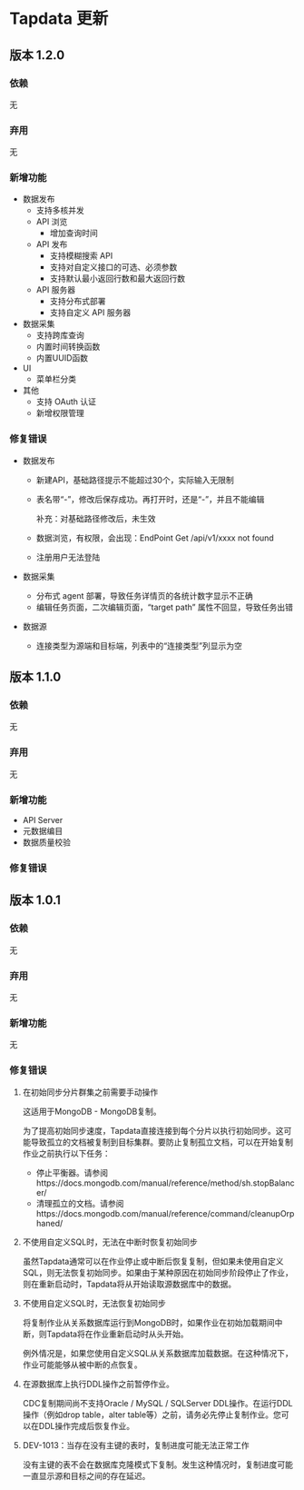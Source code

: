 # Tapdata 更新

## 版本 1.2.0

### 依赖

无

### 弃用

无

### 新增功能

- 数据发布
    - 支持多核并发
    - API 浏览
        - 增加查询时间
    - API 发布
        - 支持模糊搜索 API
        - 支持对自定义接口的可选、必须参数
        - 支持默认最小返回行数和最大返回行数
    - API 服务器
        - 支持分布式部署
        - 支持自定义 API 服务器
- 数据采集
    - 支持跨库查询
    - 内置时间转换函数
    - 内置UUID函数
- UI
    - 菜单栏分类
- 其他
    - 支持 OAuth 认证
    - 新增权限管理

### 修复错误

- 数据发布
    - 新建API，基础路径提示不能超过30个，实际输入无限制
    - 表名带“-”，修改后保存成功。再打开时，还是“-”，并且不能编辑

        补充：对基础路径修改后，未生效

    - 数据浏览，有权限，会出现：EndPoint Get /api/v1/xxxx not found
    - 注册用户无法登陆


- 数据采集
    - 分布式 agent 部署，导致任务详情页的各统计数字显示不正确
    - 编辑任务页面，二次编辑页面，“target path” 属性不回显，导致任务出错
- 数据源
    - 连接类型为源端和目标端，列表中的“连接类型”列显示为空


## 版本 1.1.0

### 依赖

无

### 弃用

无

### 新增功能

- API Server
- 元数据编目
- 数据质量校验

### 修复错误

## 版本 1.0.1

### 依赖

无

### 弃用

无

### 新增功能

无

### 修复错误

1. 在初始同步分片群集之前需要手动操作

    这适用于MongoDB  -  MongoDB复制。

    为了提高初始同步速度，Tapdata直接连接到每个分片以执行初始同步。这可能导致孤立的文档被复制到目标集群。要防止复制孤立文档，可以在开始复制作业之前执行以下任务：

    - 停止平衡器。请参阅https://docs.mongodb.com/manual/reference/method/sh.stopBalancer/
    - 清理孤立的文档。请参阅https://docs.mongodb.com/manual/reference/command/cleanupOrphaned/

2. 不使用自定义SQL时，无法在中断时恢复初始同步

    虽然Tapdata通常可以在作业停止或中断后恢复复制，但如果未使用自定义SQL，则无法恢复初始同步。如果由于某种原因在初始同步阶段停止了作业，则在重新启动时，Tapdata将从开始读取源数据库中的数据。

3. 不使用自定义SQL时，无法恢复初始同步

    将复制作业从关系数据库运行到MongoDB时，如果作业在初始加载期间中断，则Tapdata将在作业重新启动时从头开始。

    例外情况是，如果您使用自定义SQL从关系数据库加载数据。在这种情况下，作业可能能够从被中断的点恢复。

4. 在源数据库上执行DDL操作之前暂停作业。

    CDC复制期间尚不支持Oracle / MySQL / SQLServer DDL操作。在运行DDL操作（例如drop table，alter table等）之前，请务必先停止复制作业。您可以在DDL操作完成后恢复作业。

5. DEV-1013：当存在没有主键的表时，复制进度可能无法正常工作

    没有主键的表不会在数据库克隆模式下复制。发生这种情况时，复制进度可能一直显示源和目标之间的存在延迟。